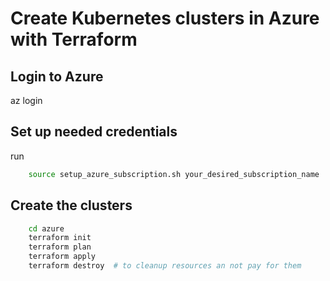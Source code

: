 # Create Kubernetes clusters in Azure with Terraform

## Login to Azure

az login

## Set up needed credentials

run

```bash
    source setup_azure_subscription.sh your_desired_subscription_name
```

## Create the clusters

```bash
    cd azure
    terraform init
    terraform plan
    terraform apply
    terraform destroy  # to cleanup resources an not pay for them
```


